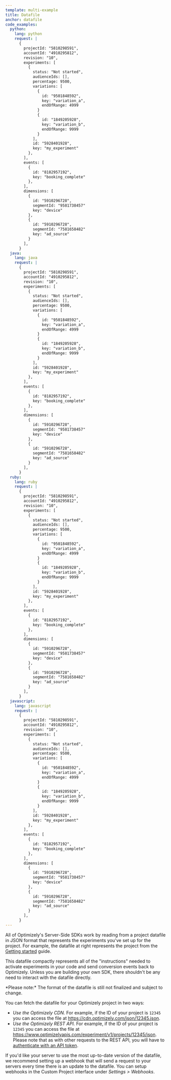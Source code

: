```yaml
---
template: multi-example
title: Datafile
anchor: datafile
code_examples:
  python:
    lang: python
    request: |
      {
        projectId: "5810298591",
        accountId: "4910295812",
        revision: "10",
        experiments: [
          {
            status: "Not started",
            audienceIds: [],
            percentage: 9500,
            variations: [
              {
                id: "9501848592",
                key: "variation_a",
                endOfRange: 4999
              }
              {
                id: "1849205928",
                key: "variation_b",
                endOfRange: 9999
              }
            ],
            id: "5928401928",
            key: "my_experiment"
          },
        ],
        events: [
          {
            id: "8182957192",
            key: "booking_complete"
          },
        ],
        dimensions: [
          {
            id: "5910296728",
            segmentId: "9581738457"
            key: "device"
          },
          {
            id: "5910296728",
            segmentId: "7581658482"
            key: "ad_source"
          }
        ],
      }
  java:
    lang: java
    request: |
      {
        projectId: "5810298591",
        accountId: "4910295812",
        revision: "10",
        experiments: [
          {
            status: "Not started",
            audienceIds: [],
            percentage: 9500,
            variations: [
              {
                id: "9501848592",
                key: "variation_a",
                endOfRange: 4999
              }
              {
                id: "1849205928",
                key: "variation_b",
                endOfRange: 9999
              }
            ],
            id: "5928401928",
            key: "my_experiment"
          },
        ],
        events: [
          {
            id: "8182957192",
            key: "booking_complete"
          },
        ],
        dimensions: [
          {
            id: "5910296728",
            segmentId: "9581738457"
            key: "device"
          },
          {
            id: "5910296728",
            segmentId: "7581658482"
            key: "ad_source"
          }
        ],
      }
  ruby:
    lang: ruby
    request: |
      {
        projectId: "5810298591",
        accountId: "4910295812",
        revision: "10",
        experiments: [
          {
            status: "Not started",
            audienceIds: [],
            percentage: 9500,
            variations: [
              {
                id: "9501848592",
                key: "variation_a",
                endOfRange: 4999
              }
              {
                id: "1849205928",
                key: "variation_b",
                endOfRange: 9999
              }
            ],
            id: "5928401928",
            key: "my_experiment"
          },
        ],
        events: [
          {
            id: "8182957192",
            key: "booking_complete"
          },
        ],
        dimensions: [
          {
            id: "5910296728",
            segmentId: "9581738457"
            key: "device"
          },
          {
            id: "5910296728",
            segmentId: "7581658482"
            key: "ad_source"
          }
        ],
      }
  javascript:
    lang: javascript
    request: |
      {
        projectId: "5810298591",
        accountId: "4910295812",
        revision: "10",
        experiments: [
          {
            status: "Not started",
            audienceIds: [],
            percentage: 9500,
            variations: [
              {
                id: "9501848592",
                key: "variation_a",
                endOfRange: 4999
              }
              {
                id: "1849205928",
                key: "variation_b",
                endOfRange: 9999
              }
            ],
            id: "5928401928",
            key: "my_experiment"
          },
        ],
        events: [
          {
            id: "8182957192",
            key: "booking_complete"
          },
        ],
        dimensions: [
          {
            id: "5910296728",
            segmentId: "9581738457"
            key: "device"
          },
          {
            id: "5910296728",
            segmentId: "7581658482"
            key: "ad_source"
          }
        ],
      }
---
```


All of Optimizely's Server-Side SDKs work by reading from a project datafile in JSON format that represents the experiments you've set up for the project. For example, the datafile at right represents the project from the [Getting started](/server/getting-started) guide.

This datafile compactly represents all of the "instructions" needed to activate experiments in your code and send conversion events back to Optimizely. Unless you are building your own SDK, there shouldn't be any need to interact with the datafile directly.

<div class="attention attention--warning push--bottom">*Please note:* The format of the datafile is still not finalized and subject to change.</div>

You can fetch the datafile for your Optimizely project in two ways:

* *Use the Optimizely CDN.*  For example, if the ID of your project is `12345` you can access the file at https://cdn.optimizely.com/json/12345.json.
* *Use the Optimizely REST API.* For example, if the ID of your project is `12345` you can access the file at https://www.optimizelyapis.com/experiment/v1/projects/12345/json. Please note that as with other requests to the REST API, you will have to [authenticate with an API token](/rest/getting-started).

If you'd like your server to use the most up-to-date version of the datafile, we recommend setting up a webhook that will send a request to your servers every time there is an update to the datafile. You can setup webhooks in the Custom Project interface under *Settings > Webhooks*.
